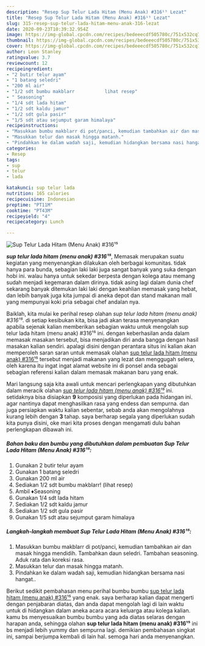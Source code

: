 ```yaml
---
description: "Resep Sup Telur Lada Hitam (Menu Anak) #316¹⁵ Lezat"
title: "Resep Sup Telur Lada Hitam (Menu Anak) #316¹⁵ Lezat"
slug: 315-resep-sup-telur-lada-hitam-menu-anak-316-lezat
date: 2020-09-23T10:39:32.954Z
image: https://img-global.cpcdn.com/recipes/bedeeecdf505780c/751x532cq70/sup-telur-lada-hitam-menu-anak-316⁵-foto-resep-utama.jpg
thumbnail: https://img-global.cpcdn.com/recipes/bedeeecdf505780c/751x532cq70/sup-telur-lada-hitam-menu-anak-316⁵-foto-resep-utama.jpg
cover: https://img-global.cpcdn.com/recipes/bedeeecdf505780c/751x532cq70/sup-telur-lada-hitam-menu-anak-316⁵-foto-resep-utama.jpg
author: Leon Stanley
ratingvalue: 3.7
reviewcount: 12
recipeingredient:
- "2 butir telur ayam"
- "1 batang seledri"
- "200 ml air"
- "1/2 sdt bumbu makblarr           lihat resep"
- " Seasoning"
- "1/4 sdt lada hitam"
- "1/2 sdt kaldu jamur"
- "1/2 sdt gula pasir"
- "1/5 sdt atau sejumput garam himalaya"
recipeinstructions:
- "Masukkan bumbu makblarr di pot/panci, kemudian tambahkan air dan masak hingga mendidih. Tambahkan daun seledri. Tambahan seasoning. Aduk rata dan koreksi rasa."
- "Masukkan telur dan masak hingga matanh."
- "Pindahkan ke dalam wadah saji, kemudian hidangkan bersama nasi hangat.."
categories:
- Resep
tags:
- sup
- telur
- lada

katakunci: sup telur lada 
nutrition: 165 calories
recipecuisine: Indonesian
preptime: "PT11M"
cooktime: "PT43M"
recipeyield: "4"
recipecategory: Lunch

---
```



![Sup Telur Lada Hitam (Menu Anak) #316¹⁵](https://img-global.cpcdn.com/recipes/bedeeecdf505780c/751x532cq70/sup-telur-lada-hitam-menu-anak-316⁵-foto-resep-utama.jpg)

<b><i>sup telur lada hitam (menu anak) #316¹⁵</i></b>, Memasak merupakan suatu kegiatan yang menyenangkan dilakukan oleh berbagai komunitas. tidak hanya para bunda, sebagian laki laki juga sangat banyak yang suka dengan hobi ini. walau hanya untuk sekedar berpesta dengan kolega atau memang sudah menjadi kegemaran dalam dirinya. tidak asing lagi dalam dunia chef sekarang banyak ditemukan laki laki dengan keahlian memasak yang hebat, dan lebih banyak juga kita jumpai di aneka depot dan stand makanan mall yang mempunyai koki pria sebagai chef andalan nya.



Baiklah, kita mulai ke perihal resep olahan <i>sup telur lada hitam (menu anak) #316¹⁵</i>. di setiap kesibukan kita, bisa jadi akan terasa menyenangkan apabila sejenak kalian memberikan sebagian waktu untuk mengolah sup telur lada hitam (menu anak) #316¹⁵ ini. dengan keberhasilan anda dalam memasak masakan tersebut, bisa menjadikan diri anda bangga dengan hasil masakan kalian sendiri. apalagi disini dengan perantara situs ini kalian akan memperoleh saran saran untuk memasak olahan <u>sup telur lada hitam (menu anak) #316¹⁵</u> tersebut menjadi makanan yang lezat dan menggugah selera, oleh karena itu ingat ingat alamat website ini di ponsel anda sebagai sebagian referensi kalian dalam memasak makanan baru yang enak.


Mari langsung saja kita awali untuk mencari perlengkapan yang dibutuhkan dalam meracik olahan <u><i>sup telur lada hitam (menu anak) #316¹⁵</i></u> ini. setidaknya bisa disiapkan <b>9</b> komposisi yang diperlukan pada hidangan ini. agar nantinya dapat menghasilkan rasa yang endess dan sempurna. dan juga persiapkan waktu kalian sebentar, sebab anda akan mengolahnya kurang lebih dengan <b>3</b> tahap. saya berharap segala yang diperlukan sudah kita punya disini, oke mari kita proses dengan mengamati dulu bahan perlengkapan dibawah ini.

<!--inarticleads1-->

##### Bahan baku dan bumbu yang dibutuhkan dalam pembuatan Sup Telur Lada Hitam (Menu Anak) #316¹⁵:

1. Gunakan 2 butir telur ayam
1. Gunakan 1 batang seledri
1. Gunakan 200 ml air
1. Sediakan 1/2 sdt bumbu makblarr!           (lihat resep)
1. Ambil  ♦️Seasoning
1. Gunakan 1/4 sdt lada hitam
1. Sediakan 1/2 sdt kaldu jamur
1. Sediakan 1/2 sdt gula pasir
1. Gunakan 1/5 sdt atau sejumput garam himalaya




<!--inarticleads2-->

##### Langkah-langkah membuat Sup Telur Lada Hitam (Menu Anak) #316¹⁵:

1. Masukkan bumbu makblarr di pot/panci, kemudian tambahkan air dan masak hingga mendidih. Tambahkan daun seledri. Tambahan seasoning. Aduk rata dan koreksi rasa.
1. Masukkan telur dan masak hingga matanh.
1. Pindahkan ke dalam wadah saji, kemudian hidangkan bersama nasi hangat..




Berikut sedikit pembahasan menu perihal bumbu bumbu <u>sup telur lada hitam (menu anak) #316¹⁵</u> yang enak. saya berharap kalian dapat mengerti dengan penjabaran diatas, dan anda dapat mengolah lagi di lain waktu untuk di hidangkan dalam aneka acara acara keluarga atau kolega kalian. kamu bs menyesuaikan bumbu bumbu yang ada diatas selaras dengan harapan anda, sehingga olahan <b>sup telur lada hitam (menu anak) #316¹⁵</b> ini bs menjadi lebih yummy dan sempurna lagi. demikian pembahasan singkat ini, sampai berjumpa kembali di lain hal. semoga hari anda menyenangkan.
